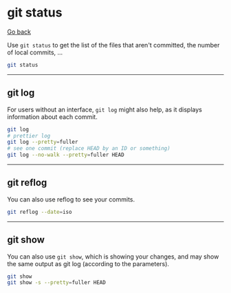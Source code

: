# git status

[Go back](../index.md#basic-usage)

Use `git status` to get the list of the files that aren't committed, the number of local commits, ...

```bash
git status
```

<hr class="sl">

## git log

For users without an interface, `git log` might also help, as it displays information about each commit.

```bash
git log
# prettier log
git log --pretty=fuller
# see one commit (replace HEAD by an ID or something)
git log --no-walk --pretty=fuller HEAD
```

<hr class="sr">

## git reflog

You can also use reflog to see your commits.

```bash
git reflog --date=iso
```

<hr class="sl">

## git show

You can also use `git show`, which is showing your changes, and may show the same output as git log (according to the parameters).

```bash
git show
git show -s --pretty=fuller HEAD
```